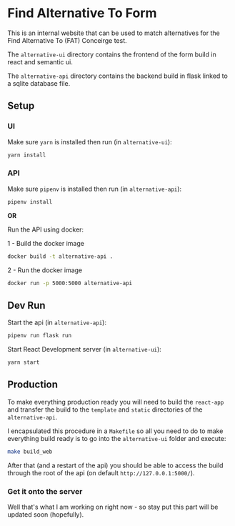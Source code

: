 # Find Alternative To Form

This is an internal website that can be used to match alternatives for the Find Alternative To (FAT) Conceirge test.

The `alternative-ui` directory contains the frontend of the form build in react and semantic ui.

The `alternative-api` directory contains the backend build in flask linked to a sqlite database file.

## Setup

### UI

Make sure `yarn` is installed then run (in `alternative-ui`):


```bash
yarn install
```

### API

Make sure `pipenv` is installed then run (in `alternative-api`):

```bash
pipenv install
```

**OR**

Run the API using docker:

1 - Build the docker image

```bash
docker build -t alternative-api .
```

2 - Run the docker image

```bash
docker run -p 5000:5000 alternative-api
```

## Dev Run

Start the api (in `alternative-api`):

```bash
pipenv run flask run
```

Start React Development server (in `alternative-ui`):

```bash
yarn start
```

## Production

To make everything production ready you will need to build the `react-app` and transfer the build to the `template` and `static` directories of the `alternative-api`. 

I encapsulated this procedure in a `Makefile` so all you need to do to make everything build ready is to go into the `alternative-ui` folder and execute:

```bash
make build_web
```

After that (and a restart of the api) you should be able to access the build through the root of the api (on default `http://127.0.0.1:5000/`).

### Get it onto the server

Well that's what I am working on right now - so stay put this part will be updated soon (hopefully).
